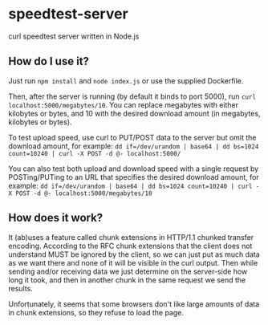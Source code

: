 # speedtest-server
curl speedtest server written in Node.js

## How do I use it?
Just run `npm install` and `node index.js` or use the supplied Dockerfile.

Then, after the server is running (by default it binds to port 5000), run `curl localhost:5000/megabytes/10`.
You can replace megabytes with either kilobytes or bytes, and 10 with the desired download amount (in megabytes, kilobytes or bytes).

To test upload speed, use curl to PUT/POST data to the server but omit the download amount, for example:
`dd if=/dev/urandom | base64 | dd bs=1024 count=10240 | curl -X POST -d @- localhost:5000/`

You can also test both upload and download speed with a single request by POSTing/PUTing to an URL that specifies the desired download amount, for example:
`dd if=/dev/urandom | base64 | dd bs=1024 count=10240 | curl -X POST -d @- localhost:5000/megabytes/10`

## How does it work?

It (ab)uses a feature called chunk extensions in HTTP/1.1 chunked transfer encoding.
According to the RFC chunk extensions that the client does not understand MUST be ignored by the client, so we can just put as much data as we want there and none of it will be visible in the curl output.
Then while sending and/or receiving data we just determine on the server-side how long it took, and then in another chunk in the same request we send the results.

Unfortunately, it seems that some browsers don't like large amounts of data in chunk extensions, so they refuse to load the page.
